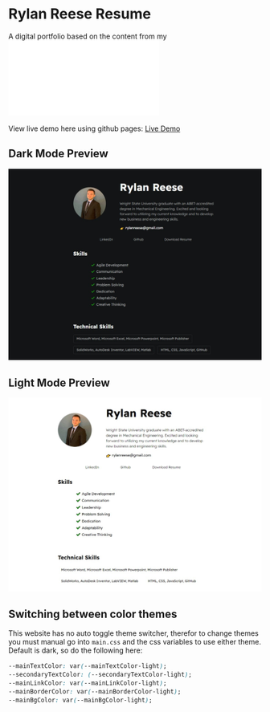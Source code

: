 # Rylan Reese Resume

A digital portfolio based on the content from my
![resume](./assets/RylanReeseResume2022.pdf)

View live demo here using github pages: [Live Demo](https://github.com/RAC11/Resume-Website/settings/pages)

## Dark Mode Preview

![Theme extension](./assets/images/Darkmode.jpg)

## Light Mode Preview

![Theme extension](./assets/images/Lightmode.jpg)

## Switching between color themes

This website has no auto toggle theme switcher, therefor to change themes you must manual go into `main.css` and the css variables to use either theme. Default is dark, so do the following here:

```css
--mainTextColor: var(--mainTextColor-light);
--secondaryTextColor: (--secondaryTextColor-light);
--mainLinkColor: var(--mainLinkColor-light);
--mainBorderColor: var(--mainBorderColor-light);
--mainBgColor: var(--mainBgColor-light);
```
